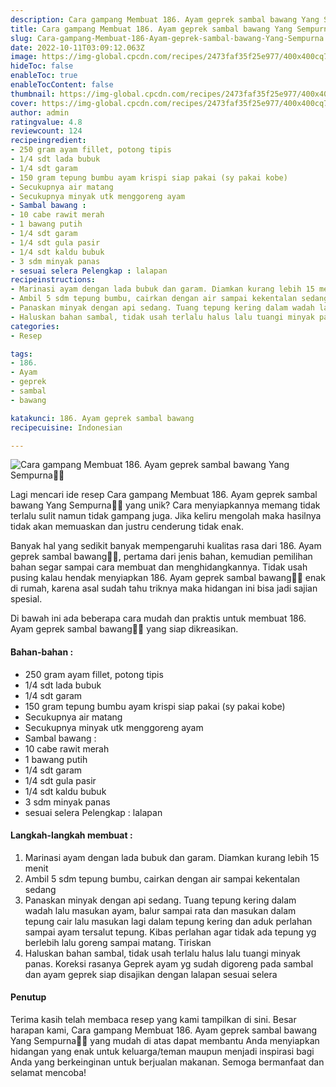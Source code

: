 ```yaml
---
description: Cara gampang Membuat 186. Ayam geprek sambal bawang Yang Sempurna"
title: Cara gampang Membuat 186. Ayam geprek sambal bawang Yang Sempurna
slug: Cara-gampang-Membuat-186-Ayam-geprek-sambal-bawang-Yang-Sempurna
date: 2022-10-11T03:09:12.063Z
image: https://img-global.cpcdn.com/recipes/2473faf35f25e977/400x400cq70/photo.jpg
hideToc: false
enableToc: true
enableTocContent: false
thumbnail: https://img-global.cpcdn.com/recipes/2473faf35f25e977/400x400cq70/photo.jpg
cover: https://img-global.cpcdn.com/recipes/2473faf35f25e977/400x400cq70/photo.jpg
author: admin
ratingvalue: 4.8
reviewcount: 124
recipeingredient:
- 250 gram ayam fillet, potong tipis
- 1/4 sdt lada bubuk
- 1/4 sdt garam
- 150 gram tepung bumbu ayam krispi siap pakai (sy pakai kobe)
- Secukupnya air matang
- Secukupnya minyak utk menggoreng ayam
- Sambal bawang :
- 10 cabe rawit merah
- 1 bawang putih
- 1/4 sdt garam
- 1/4 sdt gula pasir
- 1/4 sdt kaldu bubuk
- 3 sdm minyak panas
- sesuai selera Pelengkap : lalapan
recipeinstructions:
- Marinasi ayam dengan lada bubuk dan garam. Diamkan kurang lebih 15 menit
- Ambil 5 sdm tepung bumbu, cairkan dengan air sampai kekentalan sedang
- Panaskan minyak dengan api sedang. Tuang tepung kering dalam wadah lalu masukan ayam, balur sampai rata dan masukan dalam tepung cair lalu masukan lagi dalam tepung kering dan aduk perlahan sampai ayam tersalut tepung. Kibas perlahan agar tidak ada tepung yg berlebih lalu goreng sampai matang. Tiriskan
- Haluskan bahan sambal, tidak usah terlalu halus lalu tuangi minyak panas. Koreksi rasanya Geprek ayam yg sudah digoreng pada sambal dan ayam geprek siap disajikan dengan lalapan sesuai selera
categories:
- Resep

tags:
- 186.
- Ayam
- geprek
- sambal
- bawang

katakunci: 186. Ayam geprek sambal bawang
recipecuisine: Indonesian

---
```


![Cara gampang Membuat 186. Ayam geprek sambal bawang Yang Sempurna👩‍🍳](https://img-global.cpcdn.com/recipes/2473faf35f25e977/400x400cq70/photo.jpg)

Lagi mencari ide resep Cara gampang Membuat 186. Ayam geprek sambal bawang Yang Sempurna👩‍🍳 yang unik? Cara menyiapkannya memang tidak terlalu sulit namun tidak gampang juga. Jika keliru mengolah maka hasilnya tidak akan memuaskan dan justru cenderung tidak enak.

Banyak hal yang sedikit banyak mempengaruhi kualitas rasa dari 186. Ayam geprek sambal bawang👩‍🍳, pertama dari jenis bahan, kemudian pemilihan bahan segar sampai cara membuat dan menghidangkannya. Tidak usah pusing kalau hendak menyiapkan 186. Ayam geprek sambal bawang👩‍🍳 enak di rumah, karena asal sudah tahu triknya maka hidangan ini bisa jadi sajian spesial.

Di bawah ini ada beberapa cara mudah dan praktis untuk membuat 186. Ayam geprek sambal bawang👩‍🍳 yang siap dikreasikan.

<!--inarticleads1-->

#### Bahan-bahan :

- 250 gram ayam fillet, potong tipis
- 1/4 sdt lada bubuk
- 1/4 sdt garam
- 150 gram tepung bumbu ayam krispi siap pakai (sy pakai kobe)
- Secukupnya air matang
- Secukupnya minyak utk menggoreng ayam
- Sambal bawang :
- 10 cabe rawit merah
- 1 bawang putih
- 1/4 sdt garam
- 1/4 sdt gula pasir
- 1/4 sdt kaldu bubuk
- 3 sdm minyak panas
- sesuai selera Pelengkap : lalapan

<!--inarticleads2-->

#### Langkah-langkah membuat :

1. Marinasi ayam dengan lada bubuk dan garam. Diamkan kurang lebih 15 menit
1. Ambil 5 sdm tepung bumbu, cairkan dengan air sampai kekentalan sedang
1. Panaskan minyak dengan api sedang. Tuang tepung kering dalam wadah lalu masukan ayam, balur sampai rata dan masukan dalam tepung cair lalu masukan lagi dalam tepung kering dan aduk perlahan sampai ayam tersalut tepung. Kibas perlahan agar tidak ada tepung yg berlebih lalu goreng sampai matang. Tiriskan
1. Haluskan bahan sambal, tidak usah terlalu halus lalu tuangi minyak panas. Koreksi rasanya Geprek ayam yg sudah digoreng pada sambal dan ayam geprek siap disajikan dengan lalapan sesuai selera

#### Penutup

Terima kasih telah membaca resep yang kami tampilkan di sini. Besar harapan kami, Cara gampang Membuat 186. Ayam geprek sambal bawang Yang Sempurna👩‍🍳 yang mudah di atas dapat membantu Anda menyiapkan hidangan yang enak untuk keluarga/teman maupun menjadi inspirasi bagi Anda yang berkeinginan untuk berjualan makanan. Semoga bermanfaat dan selamat mencoba!